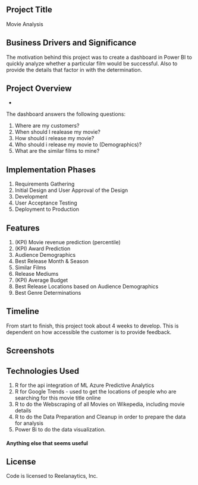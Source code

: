 
## Project Title 
Movie Analysis

## Business Drivers and Significance
The motivation behind this project was to create a dashboard in Power BI to quickly analyze whether a particular film would be successful. Also to provide the details that factor in with the determination.

## Project Overview
- 
The dashboard answers the following questions: 
1. Where are my customers?  
2. When should I realease my movie? 
3. How should i release my movie? 
4. Who should i release my movie to (Demographics)? 
5. What are the similar films to mine?    

## Implementation Phases
1. Requirements Gathering
2. Initial Design and User Approval of the Design
3. Development
4. User Acceptance Testing
5. Deployment to Production

## Features
1. (KPI) Movie revenue prediction (percentile)
2. (KPI) Award Prediction 
3. Audience Demographics
4. Best Release Month & Season
5. Similar Films
6. Release Mediums
7. (KPI) Average Budget
8. Best Release Locations based on Audience Demographics
9. Best Genre Determinations

## Timeline
From start to finish, this project took about 4 weeks to develop. This is dependent on how accessible the customer is to provide feedback.

## Screenshots


## Technologies Used
1. R for the api integration of ML Azure Predictive Analytics
2. R for Google Trends - used to get the locations of people who are searching for this movie title online
3. R to do the Webscraping of all Movies on Wikepedia, including movie details
4. R to do the Data Preparation and Cleanup in order to prepare the data for analysis
5. Power Bi to do the data visualization.

#### Anything else that seems useful

## License
Code is licensed to Reelanaytics, Inc.


